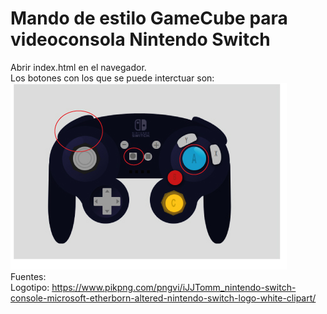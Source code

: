 # Mando de estilo GameCube para videoconsola Nintendo Switch
Abrir index.html en el navegador. 
<br>Los botones con los que se puede interctuar son:
<br>
![Mando explicativo](images/mando-explicativo.jpg)
<br>Fuentes:
<br>Logotipo: https://www.pikpng.com/pngvi/iJJTomm_nintendo-switch-console-microsoft-etherborn-altered-nintendo-switch-logo-white-clipart/